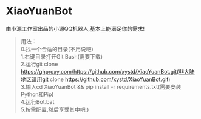 # XiaoYuanBot
由小源工作室出品的小源QQ机器人,基本上能满足你的需求!

>用法：\
>0.找一个合适的目录(不用说吧)\
>1.右键目录打开Git Bush(需要下载)\
>2.运行git clone https://ghproxy.com/https://github.com/xystd/XiaoYuanBot.git(非大陆地区请用git clone https://github.com/xystd/XiaoYuanBot.git) \
>3.输入cd XiaoYuanBot && pip install -r requirements.txt(需要安装Python和Pip)\
>4.运行Bot.bat\
>5.按需配置,然后享受其中吧:)
